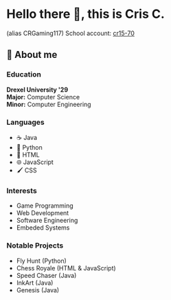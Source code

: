 # Hello there :wave:, this is Cris C.
(alias CRGaming117) School account: [cr15-70](https://github.com/cr15-70)
## :green_heart: About me
### Education 
**Drexel University '29**\
**Major:** Computer Science\
**Minor:** Computer Engineering
### Languages
- :coffee: Java
- :snake: Python
- :page_facing_up: HTML
- :globe_with_meridians: JavaScript
- :paintbrush: CSS
### Interests
- Game Programming
- Web Development
- Software Engineering
- Embeded Systems
### Notable Projects
- Fly Hunt (Python)
- Chess Royale (HTML & JavaScript)
- Speed Chaser (Java)
- InkArt (Java)
- Genesis (Java)
